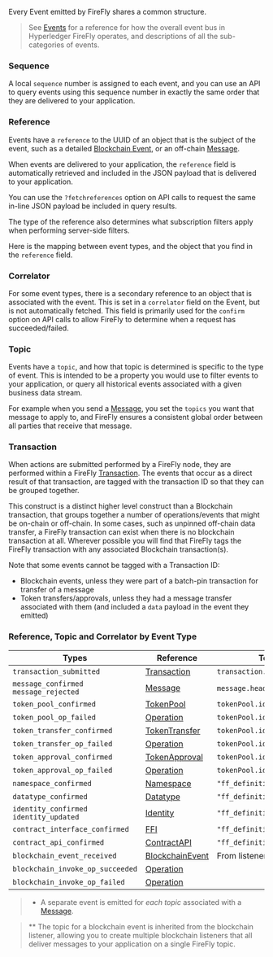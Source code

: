 Every Event emitted by FireFly shares a common structure.

> See [Events](../events) for a reference for how the overall event bus
in Hyperledger FireFly operates, and descriptions of all the sub-categories
of events.

### Sequence

A local `sequence` number is assigned to each event, and you can
use an API to query events using this sequence number in exactly the same
order that they are delivered to your application.

### Reference

Events have a `reference` to the UUID of an object that is the subject of the event,
such as a detailed [Blockchain Event](./blockchainevent), or an off-chain
[Message](./message).

When events are delivered to your application, the `reference` field is
automatically retrieved and included in the JSON payload
that is delivered to your application.

You can use the `?fetchreferences` option on API calls to request the same
in-line JSON payload be included in query results.

The type of the reference also determines what subscription filters apply
when performing server-side filters.

Here is the mapping between event types, and the object that you find in
the `reference` field.

### Correlator

For some event types, there is a secondary reference to an object that is
associated with the event. This is set in a `correlator` field on the 
Event, but is not automatically fetched. This field is primarily used
for the `confirm` option on API calls to allow FireFly to determine
when a request has succeeded/failed.

### Topic

Events have a `topic`, and how that topic is determined is specific to
the type of event. This is intended to be a property you would use to
filter events to your application, or query all historical events
associated with a given business data stream.

For example when you send a [Message](./message), you set the `topics`
you want that message to apply to, and FireFly ensures a consistent global
order between all parties that receive that message.

### Transaction

When actions are submitted performed by a FireFly node, they are performed
within a FireFly [Transaction](./transaction). The events that occur
as a direct result of that transaction, are tagged with the transaction
ID so that they can be grouped together.

This construct is a distinct higher level construct than a Blockchain
transaction, that groups together a number of operations/events that
might be on-chain or off-chain. In some cases, such as unpinned off-chain
data transfer, a FireFly transaction can exist when there is no
blockchain transaction at all.
Wherever possible you will find that FireFly tags the FireFly transaction
with any associated Blockchain transaction(s).

Note that some events cannot be tagged with a Transaction ID:

- Blockchain events, unless they were part of a batch-pin transaction
  for transfer of a message
- Token transfers/approvals, unless they had a message transfer associated
  with them (and included a `data` payload in the event they emitted)

### Reference, Topic and Correlator by Event Type

| Types                                       | Reference                            | Topic                       | Correlator              |
|---------------------------------------------|--------------------------------------|-----------------------------|-------------------------|
| `transaction_submitted`                     | [Transaction](./transaction)         | `transaction.type`          |                         |
| `message_confirmed`<br/>`message_rejected`  | [Message](./message)                 | `message.header.topics[i]`* | `message.header.cid`    |
| `token_pool_confirmed`                      | [TokenPool](./tokenpool)             | `tokenPool.id`              |                         |
| `token_pool_op_failed`                      | [Operation](./operation)             | `tokenPool.id`              | `tokenPool.id`          |
| `token_transfer_confirmed`                  | [TokenTransfer](./tokentransfer)     | `tokenPool.id`              |                         |
| `token_transfer_op_failed`                  | [Operation](./operation)             | `tokenPool.id`              | `tokenTransfer.localId` |
| `token_approval_confirmed`                  | [TokenApproval](./tokenapproval)     | `tokenPool.id`              |                         |
| `token_approval_op_failed`                  | [Operation](./operation)             | `tokenPool.id`              | `tokenApproval.localId` |
| `namespace_confirmed`                       | [Namespace](./namespace)             | `"ff_definition"`           |                         |
| `datatype_confirmed`                        | [Datatype](./datatype)               | `"ff_definition"`           |                         |
| `identity_confirmed`<br/>`identity_updated` | [Identity](./identity)               | `"ff_definition"`           |                         |
| `contract_interface_confirmed`              | [FFI](./ffi)                         | `"ff_definition"`           |                         |
| `contract_api_confirmed`                    | [ContractAPI](./contractapi)         | `"ff_definition"`           |                         |
| `blockchain_event_received`                 | [BlockchainEvent](./blockchainevent) | From listener **            |                         |
| `blockchain_invoke_op_succeeded`            | [Operation](./operation)             |                             |                         |
| `blockchain_invoke_op_failed`               | [Operation](./operation)             |                             |                         |

> * A separate event is emitted for _each topic_ associated with a [Message](./message).

> ** The topic for a blockchain event is inherited from the blockchain listener,
>    allowing you to create multiple blockchain listeners that all deliver messages
>    to your application on a single FireFly topic.
